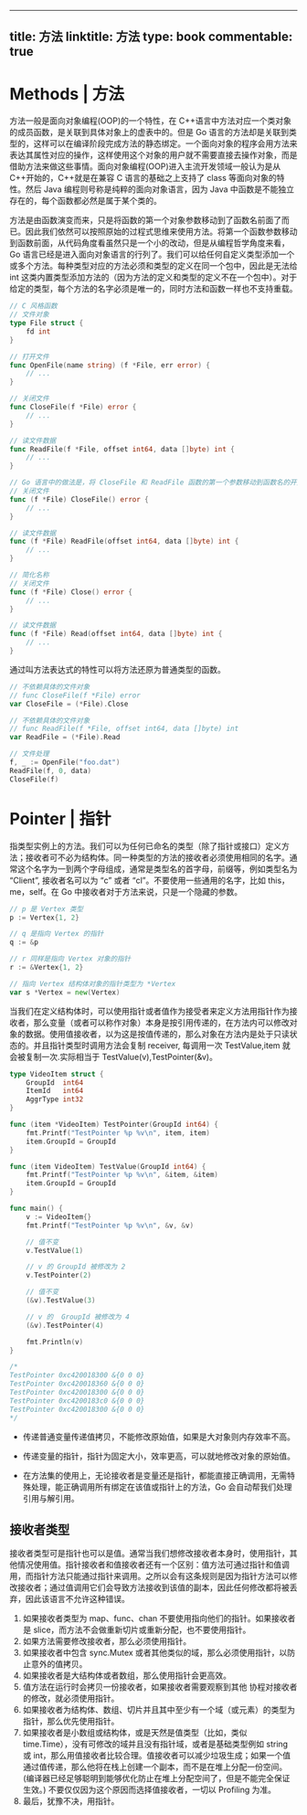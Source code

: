 
---
title: 方法
linktitle: 方法
type: book
commentable: true
---

# Methods | 方法

方法一般是面向对象编程(OOP)的一个特性，在 C++语言中方法对应一个类对象的成员函数，是关联到具体对象上的虚表中的。但是 Go 语言的方法却是关联到类型的，这样可以在编译阶段完成方法的静态绑定。一个面向对象的程序会用方法来表达其属性对应的操作，这样使用这个对象的用户就不需要直接去操作对象，而是借助方法来做这些事情。面向对象编程(OOP)进入主流开发领域一般认为是从 C++开始的，C++就是在兼容 C 语言的基础之上支持了 class 等面向对象的特性。然后 Java 编程则号称是纯粹的面向对象语言，因为 Java 中函数是不能独立存在的，每个函数都必然是属于某个类的。

方法是由函数演变而来，只是将函数的第一个对象参数移动到了函数名前面了而已。因此我们依然可以按照原始的过程式思维来使用方法。将第一个函数参数移动到函数前面，从代码角度看虽然只是一个小的改动，但是从编程哲学角度来看，Go 语言已经是进入面向对象语言的行列了。我们可以给任何自定义类型添加一个或多个方法。每种类型对应的方法必须和类型的定义在同一个包中，因此是无法给 int 这类内置类型添加方法的（因为方法的定义和类型的定义不在一个包中）。对于给定的类型，每个方法的名字必须是唯一的，同时方法和函数一样也不支持重载。

```go
// C 风格函数
// 文件对象
type File struct {
	fd int
}

// 打开文件
func OpenFile(name string) (f *File, err error) {
	// ...
}

// 关闭文件
func CloseFile(f *File) error {
	// ...
}

// 读文件数据
func ReadFile(f *File, offset int64, data []byte) int {
	// ...
}

// Go 语言中的做法是，将 CloseFile 和 ReadFile 函数的第一个参数移动到函数名的开头。
// 关闭文件
func (f *File) CloseFile() error {
	// ...
}

// 读文件数据
func (f *File) ReadFile(offset int64, data []byte) int {
	// ...
}

// 简化名称
// 关闭文件
func (f *File) Close() error {
	// ...
}

// 读文件数据
func (f *File) Read(offset int64, data []byte) int {
	// ...
}
```

通过叫方法表达式的特性可以将方法还原为普通类型的函数。

```go
// 不依赖具体的文件对象
// func CloseFile(f *File) error
var CloseFile = (*File).Close

// 不依赖具体的文件对象
// func ReadFile(f *File, offset int64, data []byte) int
var ReadFile = (*File).Read

// 文件处理
f, _ := OpenFile("foo.dat")
ReadFile(f, 0, data)
CloseFile(f)
```

# Pointer | 指针

指类型实例上的方法。我们可以为任何已命名的类型（除了指针或接口）定义方法；接收者可不必为结构体。同一种类型的方法的接收者必须使用相同的名字。通常这个名字为一到两个字母组成，通常是类型名的首字母，前缀等，例如类型名为 “Client”, 接收者名可以为 “c” 或者 “cl”。不要使用一些通用的名字，比如 this，me，self。在 Go 中接收者对于方法来说，只是一个隐藏的参数。

```go
// p 是 Vertex 类型
p := Vertex{1, 2}

// q 是指向 Vertex 的指针
q := &p

// r 同样是指向 Vertex 对象的指针
r := &Vertex{1, 2}

// 指向 Vertex 结构体对象的指针类型为 *Vertex
var s *Vertex = new(Vertex)
```

当我们在定义结构体时，可以使用指针或者值作为接受者来定义方法用指针作为接收者，那么变量（或者可以称作对象）本身是按引用传递的，在方法内可以修改对象的数据。使用值接收者，以为这是按值传递的，那么对象在方法内是处于只读状态的。并且指针类型时调用方法会复制 receiver, 每调用一次 TestValue,item 就会被复制一次.实际相当于 TestValue(v),TestPointer(&v)。

```go
type VideoItem struct {
	GroupId  int64
	ItemId   int64
	AggrType int32
}

func (item *VideoItem) TestPointer(GroupId int64) {
	fmt.Printf("TestPointer %p %v\n", item, item)
	item.GroupId = GroupId
}

func (item VideoItem) TestValue(GroupId int64) {
	fmt.Printf("TestPointer %p %v\n", &item, &item)
	item.GroupId = GroupId
}

func main() {
	v := VideoItem{}
	fmt.Printf("TestPointer %p %v\n", &v, &v)

    // 值不变
    v.TestValue(1)

    // v 的 GroupId 被修改为 2
	v.TestPointer(2)

    // 值不变
    (&v).TestValue(3)

    // v 的  GroupId 被修改为 4
	(&v).TestPointer(4)

	fmt.Println(v)
}

/*
TestPointer 0xc420018300 &{0 0 0}
TestPointer 0xc420018360 &{0 0 0}
TestPointer 0xc420018300 &{0 0 0}
TestPointer 0xc4200183c0 &{0 0 0}
TestPointer 0xc420018300 &{0 0 0}
*/
```

- 传递普通变量传递值拷贝，不能修改原始值，如果是大对象则内存效率不高。

- 传递变量的指针，指针为固定大小，效率更高，可以就地修改对象的原始值。

- 在方法集的使用上，无论接收者是变量还是指针，都能直接正确调用，无需特殊处理，能正确调用所有绑定在该值或指针上的方法，Go 会自动帮我们处理引用与解引用。

## 接收者类型

接收者类型可是指针也可以是值。通常当我们想修改接收者本身时，使用指针，其他情况使用值。指针接收者和值接收者还有一个区别：值方法可通过指针和值调用，而指针方法只能通过指针来调用。之所以会有这条规则是因为指针方法可以修改接收者；通过值调用它们会导致方法接收到该值的副本，因此任何修改都将被丢弃，因此该语言不允许这种错误。

1. 如果接收者类型为 map、func、chan 不要使用指向他们的指针。如果接收者是 slice，而方法不会做重新切片或重新分配，也不要使用指针。
2. 如果方法需要修改接收者，那么必须使用指针。
3. 如果接收者中包含 sync.Mutex 或者其他类似的域，那么必须使用指针，以防止意外的值拷贝。
4. 如果接收者是大结构体或者数组，那么使用指针会更高效。
5. 值方法在运行时会拷贝一份接收者，如果接收者需要观察到其他 协程对接收者的修改，就必须使用指针。
6. 如果接收者为结构体、数组、切片并且其中至少有一个域（或元素）的类型为指针，那么优先使用指针。
7. 如果接收者是小数组或结构体，或是天然是值类型（比如，类似 time.Time），没有可修改的域并且没有指针域，或者是基础类型例如 string 或 int，那么用值接收者比较合理。值接收者可以减少垃圾生成；如果一个值通过值传递，那么他将在栈上创建一个副本，而不是在堆上分配一份空间。(编译器已经足够聪明到能够优化防止在堆上分配空间了，但是不能完全保证生效。) 不要仅仅因为这个原因而选择值接收者，一切以 Profiling 为准。
8. 最后，犹豫不决，用指针。

    